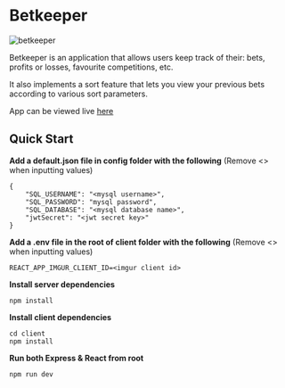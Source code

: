 # Betkeeper
![betkeeper](https://i.imgur.com/2yNDjfi.png)


Betkeeper is an application that allows users keep track of their: bets, profits or losses, favourite competitions, etc.

It also implements a sort feature that lets you view your previous bets according to various sort parameters.

App can be viewed live [here](https://mybetkeeper.herokuapp.com)

## Quick Start
**Add a default.json file in config folder with the following** (Remove <> when inputting values)
```
{
    "SQL_USERNAME": "<mysql username>",
    "SQL_PASSWORD": "mysql password",
    "SQL_DATABASE": "<mysql database name>",
    "jwtSecret": "<jwt secret key>"
}
```

**Add a .env file in the root of client folder with the following** (Remove <> when inputting values)
```
REACT_APP_IMGUR_CLIENT_ID=<imgur client id>
```

**Install server dependencies**
```
npm install
```

**Install client dependencies**
```
cd client
npm install
```

**Run both Express & React from root**
```
npm run dev
```
